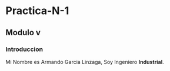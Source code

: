 # Practica-N-1
## Modulo v
### Introduccion
Mi Nombre es Armando Garcia Linzaga, Soy Ingeniero **Industrial**.
